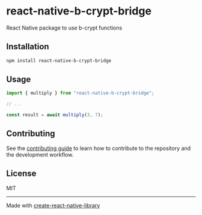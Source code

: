 # react-native-b-crypt-bridge
React Native package to use b-crypt functions
## Installation

```sh
npm install react-native-b-crypt-bridge
```

## Usage

```js
import { multiply } from "react-native-b-crypt-bridge";

// ...

const result = await multiply(3, 7);
```

## Contributing

See the [contributing guide](CONTRIBUTING.md) to learn how to contribute to the repository and the development workflow.

## License

MIT

---

Made with [create-react-native-library](https://github.com/callstack/react-native-builder-bob)
